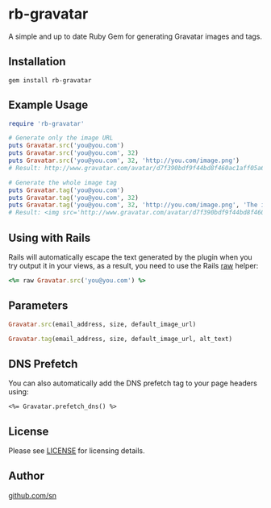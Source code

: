 rb-gravatar
=============

A simple and up to date Ruby Gem for generating Gravatar images and tags. 

Installation
-----------------

```shell
gem install rb-gravatar
```

Example Usage
-----------------

```ruby
require 'rb-gravatar'

# Generate only the image URL
puts Gravatar.src('you@you.com')
puts Gravatar.src('you@you.com', 32)
puts Gravatar.src('you@you.com', 32, 'http://you.com/image.png')
# Result: http://www.gravatar.com/avatar/d7f390bdf9f44bd8f460ac1aff05a603?s=32&d=http%3A%2F%2Fyou.com%2Fimage.png

# Generate the whole image tag
puts Gravatar.tag('you@you.com')
puts Gravatar.tag('you@you.com', 32)
puts Gravatar.tag('you@you.com', 32, 'http://you.com/image.png', 'The image alt text') 
# Result: <img src='http://www.gravatar.com/avatar/d7f390bdf9f44bd8f460ac1aff05a603?s=32&d=http%3A%2F%2Fyou.com%2Fimage.png' />

```

Using with Rails
-----------------

Rails will automatically escape the text generated by the plugin when you try output it in your views, as a result, you need to use the Rails [raw](https://apidock.com/rails/ActionView/Helpers/RawOutputHelper/raw) helper: 

```ruby
<%= raw Gravatar.src('you@you.com') %>
```

Parameters
-----------------

```ruby
Gravatar.src(email_address, size, default_image_url)
```

```ruby
Gravatar.tag(email_address, size, default_image_url, alt_text)
```

DNS Prefetch
-----------------

You can also automatically add the DNS prefetch tag to your page headers using:

```
<%= Gravatar.prefetch_dns() %>
```

License
-----------------

Please see [LICENSE](https://github.com/sn/ruby-gravatar/blob/master/LICENSE) for licensing details.

Author
-----------------

[github.com/sn](https://github.com/sn) 